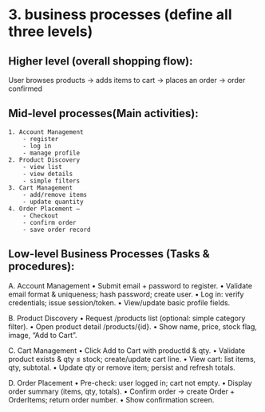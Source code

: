 # 3. business processes (define all three levels)
## Higher level (overall shopping flow):
User browses products → adds items to cart → places an order → order confirmed

## Mid-level processes(Main activities):
	1. Account Management 
 		- register 
   		- log in 
	 	- manage profile
	2. Product Discovery
 		- view list
   		- view details 
	 	- simple filters
	3. Cart Management 
 		- add/remove items
   		- update quantity
	4. Order Placement – 
 		- Checkout 
   		- confirm order 
	 	- save order record

## Low-level Business Processes (Tasks & procedures):
  A. Account Management
	•	Submit email + password to register.
	•	Validate email format & uniqueness; hash password; create user.
	•	Log in: verify credentials; issue session/token.
	•	View/update basic profile fields.

  B. Product Discovery
	  •	Request /products list (optional: simple category filter).
	  •	Open product detail /products/{id}.
	  •	Show name, price, stock flag, image, “Add to Cart”.

  C. Cart Management
	  •	Click Add to Cart with productId & qty.
	  •	Validate product exists & qty ≤ stock; create/update cart line.
	  •	View cart: list items, qty, subtotal.
	  •	Update qty or remove item; persist and refresh totals.

  D. Order Placement
	  •	Pre-check: user logged in; cart not empty.
	  •	Display order summary (items, qty, totals).
	  •	Confirm order → create Order + OrderItems; return order number.
  	•	Show confirmation screen.
